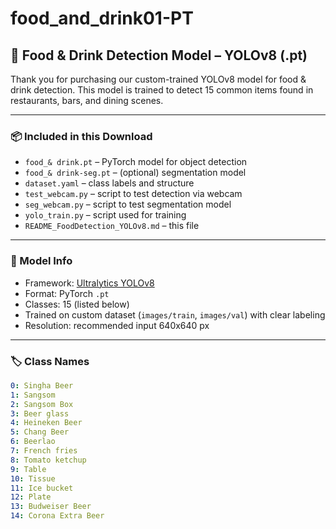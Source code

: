 # food_and_drink01-PT

## 🍔 Food & Drink Detection Model – YOLOv8 (.pt)

Thank you for purchasing our custom-trained YOLOv8 model for food & drink detection. This model is trained to detect 15 common items found in restaurants, bars, and dining scenes.

---

### 📦 Included in this Download

- `food_& drink.pt` – PyTorch model for object detection  
- `food_& drink-seg.pt` – (optional) segmentation model  
- `dataset.yaml` – class labels and structure  
- `test_webcam.py` – script to test detection via webcam  
- `seg_webcam.py` – script to test segmentation model  
- `yolo_train.py` – script used for training  
- `README_FoodDetection_YOLOv8.md` – this file

---

### 🧠 Model Info

- Framework: [Ultralytics YOLOv8](https://github.com/ultralytics/ultralytics)  
- Format: PyTorch `.pt`  
- Classes: 15 (listed below)  
- Trained on custom dataset (`images/train`, `images/val`) with clear labeling  
- Resolution: recommended input 640x640 px  

---

### 🏷️ Class Names

```yaml
0: Singha Beer
1: Sangsom
2: Sangsom Box
3: Beer glass
4: Heineken Beer
5: Chang Beer
6: Beerlao
7: French fries
8: Tomato ketchup
9: Table
10: Tissue
11: Ice bucket
12: Plate
13: Budweiser Beer
14: Corona Extra Beer


